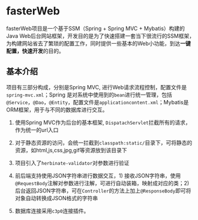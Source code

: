 # fasterWeb

fasterWeb项目是一个基于SSM（Spring + Spring MVC + Mybatis）构建的Java Web后台网站框架，开发目的是为了快速搭建一套当下很流行的SSM框架，为构建网站省去了繁琐的配置工作，同时提供一些基本的Web小功能，到达**一键配置，快速开发**的目的。

## 基本介绍

项目有三部分构成，分别是Spring MVC, 进行Web请求流程控制，配置文件是`spring-mvc.xml`；Spring 是对系统中使用到的`bean`进行统一管理，包括`@Service`，`@Dao`，`@Entity`，配置文件是`applicationcontent.xml`；Mybatis是ORM框架，用于与不同的数据库进行交互。

1. 使用Spring MVC作为后台的基本框架, `DispatachServlet`拦截所有的请求，作为统一的url入口

2. 对于静态资源的访问，会统一拦截到`classpath:static/`目录下，可将静态的资源，如html,js,css,jpg,gif等资源放到该目录下

3. 项目引入了`herbinate-validator`对参数进行验证

4. 前后端支持使用JSON字符串进行数据交互，1) 接收JSON字符串，使用`@RequestBody`注解对参数进行注解，可进行自动装箱，映射成对应的类；2) 后台返回JSON字符串，可在`Controller`的方法上加上`@ResponseBody`即可将对象自动转换成JSON格式的字符串

5. 数据库连接采用`c3p0`连接插件。

